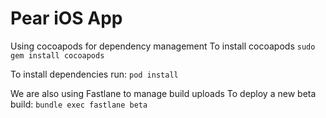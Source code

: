 
# Pear iOS App

Using cocoapods for dependency management
To install cocoapods
`sudo gem install cocoapods`

To install dependencies run:
`pod install`

We are also using Fastlane to manage build uploads
To deploy a new beta build:
`bundle exec fastlane beta`

